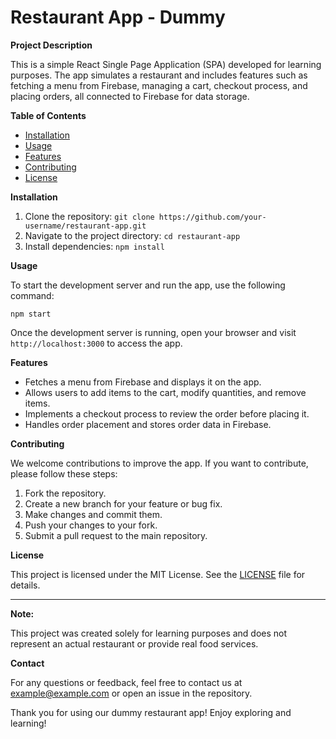 # Restaurant App - Dummy

**Project Description**

This is a simple React Single Page Application (SPA) developed for learning purposes. The app simulates a restaurant and includes features such as fetching a menu from Firebase, managing a cart, checkout process, and placing orders, all connected to Firebase for data storage.

**Table of Contents**

- [Installation](#installation)
- [Usage](#usage)
- [Features](#features)
- [Contributing](#contributing)
- [License](#license)

**Installation**

1. Clone the repository: `git clone https://github.com/your-username/restaurant-app.git`
2. Navigate to the project directory: `cd restaurant-app`
3. Install dependencies: `npm install`

**Usage**

To start the development server and run the app, use the following command:

```
npm start
```

Once the development server is running, open your browser and visit `http://localhost:3000` to access the app.

**Features**

- Fetches a menu from Firebase and displays it on the app.
- Allows users to add items to the cart, modify quantities, and remove items.
- Implements a checkout process to review the order before placing it.
- Handles order placement and stores order data in Firebase.

**Contributing**

We welcome contributions to improve the app. If you want to contribute, please follow these steps:

1. Fork the repository.
2. Create a new branch for your feature or bug fix.
3. Make changes and commit them.
4. Push your changes to your fork.
5. Submit a pull request to the main repository.

**License**

This project is licensed under the MIT License. See the [LICENSE](LICENSE) file for details.

---

**Note:**

This project was created solely for learning purposes and does not represent an actual restaurant or provide real food services.

**Contact**

For any questions or feedback, feel free to contact us at example@example.com or open an issue in the repository.

Thank you for using our dummy restaurant app! Enjoy exploring and learning!
